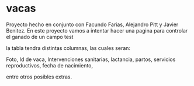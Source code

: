 # vacas
Proyecto hecho en conjunto con Facundo Farias, Alejandro Pitt y Javier Benitez. En este proyecto vamos a intentar hacer una pagina para controlar el ganado de un campo
test



la tabla tendra distintas columnas, las cuales seran: 

Foto, Id de vaca, Intervenciones sanitarias, lactancia, partos, servicios reproductivos, fecha de nacimiento, 

entre otros posibles extras.
